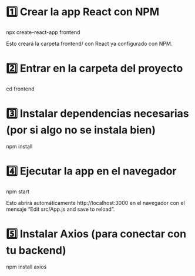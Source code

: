 # 1️⃣ Crear la app React con NPM
npx create-react-app frontend

Esto creará la carpeta frontend/ con React ya configurado con NPM.

# 2️⃣ Entrar en la carpeta del proyecto
cd frontend

# 3️⃣ Instalar dependencias necesarias (por si algo no se instala bien)
npm install

# 4️⃣ Ejecutar la app en el navegador
npm start

Esto abrirá automáticamente http://localhost:3000 en el navegador con el mensaje “Edit src/App.js and save to reload”.

# 5️⃣ Instalar Axios (para conectar con tu backend)
npm install axios


